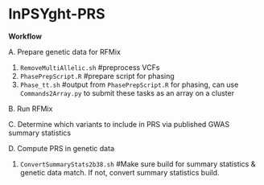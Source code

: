 # InPSYght-PRS

**Workflow**

A. Prepare genetic data for RFMix
1. `RemoveMultiAllelic.sh` #preprocess VCFs
2. `PhasePrepScript.R` #prepare script for phasing
3. `Phase_tt.sh` #output from `PhasePrepScript.R` for phasing, can use `Commands2Array.py` to submit these tasks as an array on a cluster

B. Run RFMix

C. Determine which variants to include in PRS via published GWAS summary statistics

D. Compute PRS in genetic data
1. `ConvertSummaryStats2b38.sh` #Make sure build for summary statistics & genetic data match. If not, convert summary statistics build. 

